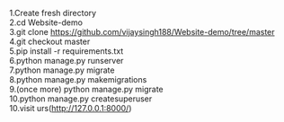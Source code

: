 1.Create fresh directory<br>
2.cd Website-demo <br>
3.git clone https://github.com/vijaysingh188/Website-demo/tree/master<br>
4.git checkout master<br>
5.pip install -r requirements.txt<br>
6.python manage.py runserver<br>
7.python manage.py migrate <br>
8.python manage.py makemigrations <br>
9.(once more) python manage.py migrate <br>
10.python manage.py createsuperuser <br>
10.visit urs(http://127.0.0.1:8000/) <br>
